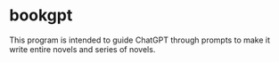 # bookgpt
This program is intended to guide ChatGPT through prompts to make it write entire novels and series of novels.
